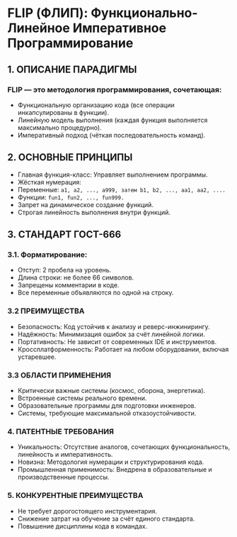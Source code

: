 # FLIP (ФЛИП): Функционально-Линейное Императивное Программирование

## 1. ОПИСАНИЕ ПАРАДИГМЫ

### FLIP — это методология программирования, сочетающая:
- Функциональную организацию кода (все операции инкапсулированы в функции).
- Линейную модель выполнения (каждая функция выполняется максимально процедурно).
- Императивный подход (чёткая последовательность команд).

## 2. ОСНОВНЫЕ ПРИНЦИПЫ

- Главная функция-класс: Управляет выполнением программы.
- Жёсткая нумерация:
- Переменные: ```a1, a2, ..., a999, затем b1, b2, ..., aa1, aa2, ....```
- Функции: ```fun1, fun2, ..., fun999.```
- Запрет на динамическое создание функций.
- Строгая линейность выполнения внутри функций.

## 3. СТАНДАРТ ГОСТ-666

### 3.1. Форматирование:

- Отступ: 2 пробела на уровень.
- Длина строки: не более 66 символов.
- Запрещены комментарии в коде.
- Все переменные объявляются по одной на строку.

### 3.2 ПРЕИМУЩЕСТВА

- Безопасность: Код устойчив к анализу и реверс-инжинирингу.
- Надёжность: Минимизация ошибок за счёт линейной логики.
- Портативность: Не зависит от современных IDE и инструментов.
- Кроссплатформенность: Работает на любом оборудовании, включая устаревшее.

### 3.3 ОБЛАСТИ ПРИМЕНЕНИЯ

- Критически важные системы (космос, оборона, энергетика).
- Встроенные системы реального времени.
- Образовательные программы для подготовки инженеров.
- Системы, требующие максимальной отказоустойчивости.

### 4. ПАТЕНТНЫЕ ТРЕБОВАНИЯ

- Уникальность: Отсутствие аналогов, сочетающих функциональность, линейность и императивность.
- Новизна: Методология нумерации и структурирования кода.
- Промышленная применимость: Внедрена в образовательные и производственные процессы.

### 5. КОНКУРЕНТНЫЕ ПРЕИМУЩЕСТВА

- Не требует дорогостоящего инструментария.
- Снижение затрат на обучение за счёт единого стандарта.
- Повышение дисциплины кода в командах.
